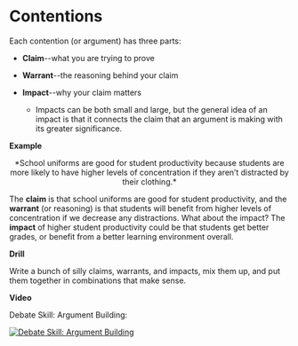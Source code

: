 # Contentions

Each contention (or argument) has three parts:

* **Claim**--what you are trying to prove

* **Warrant**--the reasoning behind your claim

* **Impact**--why your claim matters
  * Impacts can be both small and large, but the general idea of an impact is that it connects the claim that an argument is making with its greater significance.

**Example**

<center>*School uniforms are good for student productivity because students are more likely to have higher levels of concentration if they aren’t distracted by their clothing.*</center>


The **claim** is that school uniforms are good for student productivity, and the **warrant** (or reasoning) is that students will benefit from higher levels of concentration if we decrease any distractions. What about the impact? The **impact** of higher student productivity could be that students get better grades, or benefit from a better learning environment overall.


**Drill**

Write a bunch of silly claims, warrants, and impacts, mix them up, and put them together in combinations that make sense.

**Video**

Debate Skill: Argument Building:

[![Debate Skill: Argument Building](https://img.youtube.com/vi/1zZ4YEuThRw/0.jpg)](https://www.youtube.com/watch?v=1zZ4YEuThRw "Debate Skill: Argument Building")
